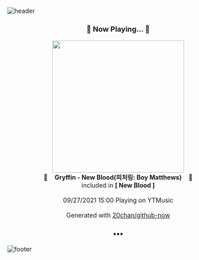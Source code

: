 ![header](https://capsule-render.vercel.app/api?type=wave&height=170&section=header&text=Hi.%20I'm%20SHIFT&fontColor=090707&fontAlignX=45&fontAlignY=65&fontSize=100)

<h3 align="center">🎵 Now Playing... 🎵</h3>
<p align="center">
  <a href="https://music.youtube.com/watch?v=2ribDxIju0c">
    <img width="300" src="https://lh3.googleusercontent.com/v1BfyWromIq7C0Uz09OjIATcxhw_RVLBXf7aON-nzf-RHhb4_TWtSosRqHLwLAKc4sbDT8zDXa-T1Js">
  </a>
  <br>
  🎵&nbsp&nbsp&nbsp <b>Gryffin - New Blood(피처링: Boy Matthews)</b> &nbsp&nbsp&nbsp🎵
  <br>
  included in <b>[ New Blood ]</b>
  
  <br />
  <br />
  09/27/2021 15:00 Playing on YTMusic
  <br />
  <br />
  Generated with <a href="https://github.com/20chan/github-now">20chan/github-now</a>
</p>

<h3 align="center">•••</h3>

![footer](https://capsule-render.vercel.app/api?type=wave&height=150&section=footer)
